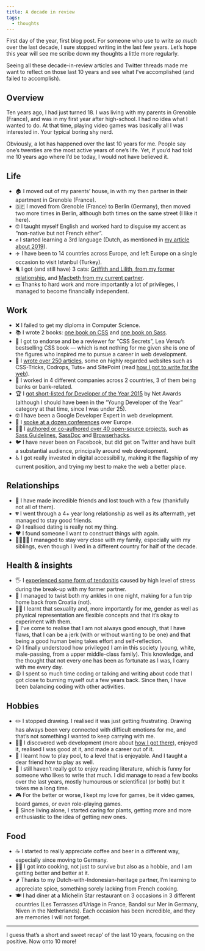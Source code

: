 ```yaml
---
title: A decade in review
tags:
  - thoughts
---
```


First day of the year, first blog post. For someone who use to write *so much* over the last decade, I sure stopped writing in the last few years. Let’s hope this year will see me scribe down my thoughts a little more regularly.

Seeing all these decade-in-review articles and Twitter threads made me want to reflect on those last 10 years and see what I’ve accomplished (and failed to accomplish).

## Overview

Ten years ago, I had just turned 18. I was living with my parents in Grenoble (France), and was in my first year after high-school. I had no idea what I wanted to do. At that time, playing video games was basically all I was interested in. Your typical boring shy nerd.

Obviously, a lot has happened over the last 10 years for me. People say one’s twenties are the most active years of one’s life. Yet, if you’d had told me 10 years ago where I’d be today, I would not have believed it.

## Life

- 🏠 I moved out of my parents’ house, in with my then partner in their apartment in Grenoble (France).
- 🇩🇪 I moved from Grenoble (France) to Berlin (Germany), then moved two more times in Berlin, although both times on the same street (I like it here).
- 🤓 I taught myself English and worked hard to disguise my accent as “non-native but not French either”.
- ✊ I started learning a 3rd language (Dutch, as mentioned in [my article about 2019](/2019/12/31/looking-back-at-2019/)).
- ✈️ I have been to 14 countries across Europe, and left Europe on a single occasion to visit Istanbul (Turkey).
- 🐈 I got (and still have) 3 cats: [Griffith and Lilith, from my former relationship](https://twitter.com/HugoGiraudel/status/830035815036239872), and [Macbeth from my current partner](https://twitter.com/HugoGiraudel/status/1168626800425091073).
- 💵 Thanks to hard work and more importantly a lot of privileges, I managed to become financially independent.

## Work

- ❌ I failed to get my diploma in Computer Science.
- 📚 I wrote 2 books: [one book on CSS](/2015/02/23/what-i-learnt-from-writing-a-book/) and [one book on Sass](https://www.sitepoint.com/introducing-our-newest-book-jump-start-sass/).
- 👀 I got to endorse and be a reviewer for “CSS Secrets”, Lea Verou’s bestselling CSS book — which is not nothing for me given she is one of the figures who inspired me to pursue a career in web development.
- 📝 I [wrote over 250 articles](/blog/), some on highly regarded websites such as CSS-Tricks, Codrops, Tuts+ and SitePoint (read [how I got to write for the web](/2014/05/26/how-i-came-to-write-for-the-web/)).
- 🏦 I worked in 4 different companies across 2 countries, 3 of them being banks or bank-related.
- 🏆 I [got short-listed for Developer of the Year 2015](https://thenetawards.com/vote/developer/) by Net Awards (although I should have been in the “Young Developer of the Year” category at that time, since I was under 25).
- 🤓 I have been a Google Developer Expert in web development.
- 🎤 I [spoke at a dozen conferences](/speaking/) over Europe.
- 👩‍💻 I [authored or co-authored over 40 open-source projects](/projects/), such as [Sass Guidelines](https://sass-guidelin.es/), [SassDoc](http://sassdoc.com/) and [Browserhacks](http://browserhacks.com/).
- 🐦 I have never been on Facebook, but did get on Twitter and have built a substantial audience, principally around web development.
- ♿️ I got really invested in digital accessibility, making it the flagship of my current position, and trying my best to make the web a better place.

## Relationships

- 👫 I have made incredible friends and lost touch with a few (thankfully not all of them).
- 💔 I went through a 4+ year long relationship as well as its aftermath, yet managed to stay good friends.
- 😅 I realised dating is really not my thing.
- ❤️ I found someone I want to construct things with again.
- 👨‍👩‍👧‍👧 I managed to stay very close with my family, especially with my siblings, even though I lived in a different country for half of the decade.

## Health & insights

- 🖐 I [experienced some form of tendonitis](/2015/12/02/dealing-with-tendonitis/) caused by high level of stress during the break-up with my former partner.
- 🦶 I managed to twist both my ankles in one night, making for a fun trip home back from Croatia (not).
- 🏳️‍🌈 I learnt that sexuality and, more importantly for me, gender as well as physical representation are flexible concepts and that it’s okay to experiment with them.
- 😬 I’ve come to realise that I am not always good enough, that I have flaws, that I can be a jerk (with or without wanting to be one) and that being a good human being takes effort and self-reflection.
- 😔 I finally understood how privileged I am in this society (young, white, male-passing, from a upper middle-class family). This knowledge, and the thought that not every one has been as fortunate as I was, I carry with me every day.
- 😣 I spent so much time coding or talking and writing about code that I got close to burning myself out a few years back. Since then, I have been balancing coding with other activities.

## Hobbies

- ✏️ I stopped drawing. I realised it was just getting frustrating. Drawing has always been very connected with difficult emotions for me, and that’s not something I wanted to keep carrying with me.
- 👩‍💻 I discovered web development (more about [how I got there](https://github.com/HugoGiraudel/ama/issues/82)), enjoyed it, realised I was good at it, and made a career out of it.
- 🎱 I learnt how to play pool, to a level that is enjoyable. And I taught a dear friend how to play as well.
- 📖 I still haven’t really got to enjoy reading literature, which is funny for someone who likes to write that much. I did manage to read a few books over the last years, mostly humourous or scientifical (or both) but it takes me a long time.
- 🎮 For the better or worse, I kept my love for games, be it video games, board games, or even role-playing games.
- 🌱 Since living alone, I started caring for plants, getting more and more enthusiastic to the idea of getting new ones.

## Food

- ☕️ I started to really appreciate coffee and beer in a different way, especially since moving to Germany.
- 👩‍🍳 I got into cooking, not just to survive but also as a hobbie, and I am getting better and better at it.
- 🌶 Thanks to my Dutch-with-Indonesian-heritage partner, I’m learning to appreciate spice, something sorely lacking from French cooking.
- 🍽 I had diner at a Michelin Star restaurant on 3 occasions in 3 different countries (Les Terrasses d’Uriage in France, Bandol sur Mer in Germany, Niven in the Netherlands). Each occasion has been incredible, and they are memories I will not forget.

---

I guess that’s a short and sweet recap’ of the last 10 years, focusing on the positive. Now onto 10 more!
